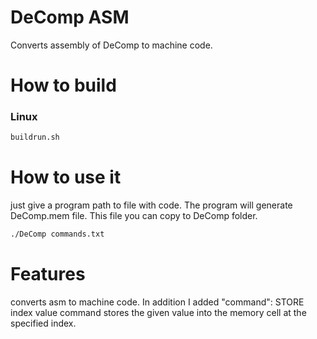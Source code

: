 
# DeComp ASM  

Converts assembly of DeComp to machine code. 

# How to build
 
### Linux 
```bash 
buildrun.sh
```

# How to use it
just give a program path to file with code. The program will generate DeComp.mem file. This file you can copy to DeComp folder.

```bash
./DeComp commands.txt
```

# Features
converts asm to machine code.
In addition I added "command":
STORE index value
command stores the given value into the memory cell at the specified index.
